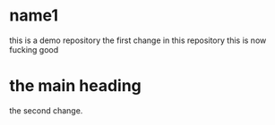 # name1
this  is a demo repository
 the first change in this repository
this is now fucking good 
# the main heading
the second change.

